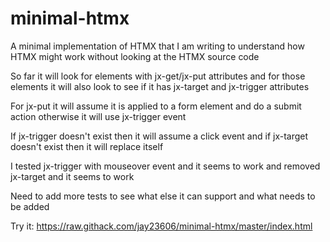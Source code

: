# minimal-htmx
A minimal implementation of HTMX that I am writing to understand how HTMX might work without looking at the HTMX source code

So far it will look for elements with jx-get/jx-put attributes and for those elements it will also look to see if it has jx-target and jx-trigger attributes

For jx-put it will assume it is applied to a form element and do a submit action otherwise it will use jx-trigger event

If jx-trigger doesn't exist then it will assume a click event and if jx-target doesn't exist then it will replace itself

I tested jx-trigger with mouseover event and it seems to work and removed jx-target and it seems to work

Need to add more tests to see what else it can support and what needs to be added

Try it:
https://raw.githack.com/jay23606/minimal-htmx/master/index.html
